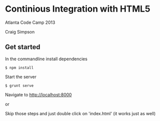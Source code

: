 # Continious Integration with HTML5
Atlanta Code Camp 2013

Craig Simpson

## Get started

In the commandline install dependencies

```
$ npm install
```

Start the server

```
$ grunt serve
```

Navigate to [http://localhost:8000](http://localhost:8000)

or

Skip those steps and just double click on 'index.html' (it works just as well)
